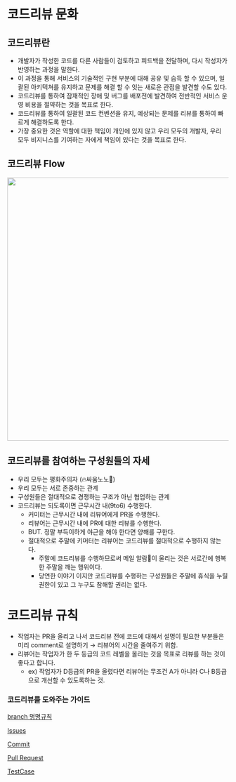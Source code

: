 # 코드리뷰 문화

## 코드리뷰란

- 개발자가 작성한 코드를 다른 사람들이 검토하고 피드백을 전달하며, 다시 작성자가 반영하는 과정을 말한다.
- 이 과정을 통해 서비스의 기술적인 구현 부분에 대해 공유 및 습득 할 수 있으며, 일괄된 아키텍쳐를 유지하고 문제를 해결 할 수 잇는 새로운 관점을 발견할 수도 있다.
- 코드리뷰를 통하여 잠재적인 장애 및 버그를 배포전에 발견하여 전반적인 서비스 운영 비용을 절약하는 것을 목표로 한다.
- 코드리뷰를 통하여 일괄된 코드 컨벤션을 유지, 예상되는 문제를 리뷰를 통하여 빠르게 해결하도록 한다.
- 가장 중요한 것은 역할에 대한 책임이 개인에 있지 않고 우리 모두의 개발자, 우리 모두 비지니스를 기여하는 자에게 책임이 있다는 것을 목표로 한다.

## 코드리뷰 Flow

<div align="center">

<img width=600 src="https://s3.us-west-2.amazonaws.com/secure.notion-static.com/b261458e-58c1-4bf0-8abe-5a5d4a963fff/Untitled.png?X-Amz-Algorithm=AWS4-HMAC-SHA256&X-Amz-Content-Sha256=UNSIGNED-PAYLOAD&X-Amz-Credential=AKIAT73L2G45EIPT3X45%2F20220803%2Fus-west-2%2Fs3%2Faws4_request&X-Amz-Date=20220803T030827Z&X-Amz-Expires=86400&X-Amz-Signature=7c68a8102781b351de252941daa1e19c33b3756da246c17564b3372e19eedb3a&X-Amz-SignedHeaders=host&response-content-disposition=filename%20%3D%22Untitled.png%22&x-id=GetObject">

</div>

## 코드리뷰를 참여하는 구성원들의 자세

- 우리 모두는 평화주의자 (🔥싸움노노🚫)
- 우리 모두는 서로 존중하는 관계
- 구성원들은 절대적으로 경쟁하는 구조가 아닌 협업하는 관계
- 코드리뷰는 되도록이면 근무시간 내(9to6) 수행한다.
    - 커미터는 근무시간 내에 리뷰어에게 PR을 수행한다.
    - 리뷰어는 근무시간 내에 PR에 대한 리뷰를 수행한다.
    - BUT. 정말 부득이하게 야근을 해야 한다면 양해를 구한다.
    - 절대적으로 주말에 키머터는 리뷰어는 코드리뷰를 절대적으로 수행하지 않는다.
        - 주말에 코드리뷰를 수행하므로써  메일 알람🔕이 울리는 것은 서로간에 행복한 주말을 깨는 행위이다.
        - 당연한 이야기 이지만 코드리뷰를 수행하는 구성원들은 주말에 휴식을 누릴 권한이 있고 그 누구도 참해할 권리는 없다.

# 코드리뷰 규칙

- 작업자는 PR을 올리고 나서 코드리뷰 전에 코드에 대해서 설명이 필요한 부분들은  미리 comment로 설명하기 → 리뷰어의 시간을 줄여주기 위함.
- 리뷰어는 작업자가 한 두 등급의 코드 레벨을 올리는 것을 목표로 리뷰를 하는 것이 좋다고 합니다.
    - ex) 작업자가 D등급의 PR을 올렸다면 리뷰어는 무조건 A가 아니라 C나 B등급으로 개선할 수 있도록하는 것.
    

### 코드리뷰를 도와주는 가이드

[branch 명명규칙](https://www.notion.so/branch-a5f484a16ab84dfba3b102694ba4321f)

[Issues](https://www.notion.so/Issues-4782747fe5d34aa2a5f2654a4366f69a)

[Commit](https://www.notion.so/Commit-4f31ed82fbe94078908360ebd40c0507)

[Pull Request](https://www.notion.so/Pull-Request-19de2eb4c8e84bdfa1e2d31e65620849)

[TestCase](https://www.notion.so/TestCase-5473080185b0446db2bb2ae804a1292a)
